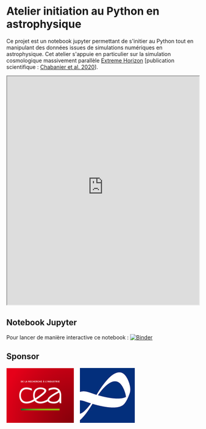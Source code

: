 # Atelier initiation au Python en astrophysique

Ce projet est un notebook jupyter permettant de s'initier au Python tout en manipulant des données issues de simulations numériques
en astrophysique. Cet atelier s'appuie en particulier sur la simulation cosmologique massivement parallèle
[Extreme Horizon](https://irfu.cea.fr/Projets/COAST/extreme_horizon.html) [publication scientifique : [Chabanier et al. 2020](https://arxiv.org/abs/2007.04624)].

<iframe src='http://www.galactica-simulations.eu/EH_L50/index.html' width='100%' height='600px'></iframe>


## Notebook Jupyter

Pour lancer de manière interactive ce notebook : [![Binder](https://mybinder.org/badge_logo.svg)](https://mybinder.org/v2/gh/dchapon/AtelierAstroPython/master?filepath=atelier.ipynb)

## Sponsor
[![CEA-Irfu](./imgs/logosCEA_Irfu.png)](https://irfu.cea.fr/)
